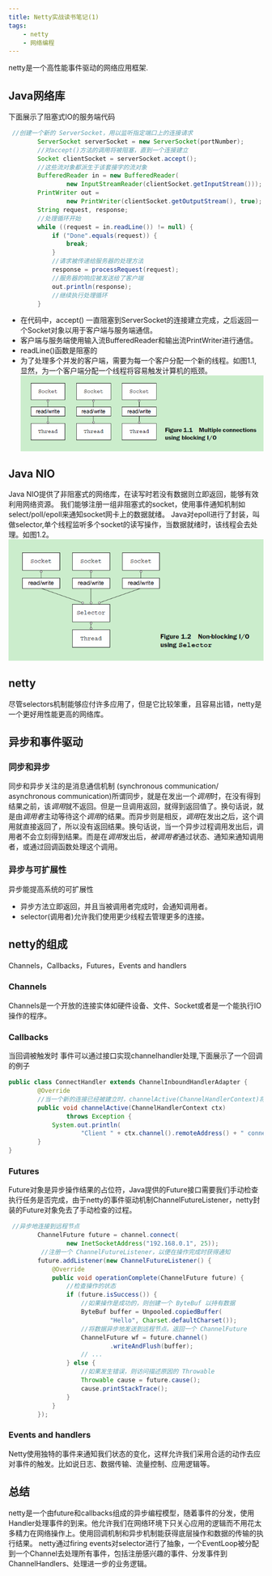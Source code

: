 ```yaml
---
title: Netty实战读书笔记(1)
tags:
    - netty 
    - 网络编程
---
```

netty是一个高性能事件驱动的网络应用框架.

## Java网络库
下面展示了阻塞式IO的服务端代码

``` java
 //创建一个新的 ServerSocket，用以监听指定端口上的连接请求
        ServerSocket serverSocket = new ServerSocket(portNumber);
        //对accept()方法的调用将被阻塞，直到一个连接建立
        Socket clientSocket = serverSocket.accept();
        //这些流对象都派生于该套接字的流对象
        BufferedReader in = new BufferedReader(
                new InputStreamReader(clientSocket.getInputStream()));
        PrintWriter out =
                new PrintWriter(clientSocket.getOutputStream(), true);
        String request, response;
        //处理循环开始
        while ((request = in.readLine()) != null) {
            if ("Done".equals(request)) {
                break;
            }
            //请求被传递给服务器的处理方法
            response = processRequest(request);
            //服务器的响应被发送给了客户端
            out.println(response);
            //继续执行处理循环
        }
```

* 在代码中，accept() 一直阻塞到ServerSocket的连接建立完成，之后返回一个Socket对象以用于客户端与服务端通信。
* 客户端与服务端使用输入流BufferedReader和输出流PrintWriter进行通信。
* readLine()函数是阻塞的
* 为了处理多个并发的客户端，需要为每一个客户分配一个新的线程。如图1.1,显然，为一个客户端分配一个线程将容易触发计算机的瓶颈。
![](/img/netty-in-action/1-1.png)

## Java NIO
Java NIO提供了非阻塞式的网络库，在读写时若没有数据则立即返回，能够有效利用网络资源。
我们能够注册一组非阻塞式的socket，使用事件通知机制如select/poll/epoll来通知socket网卡上的数据就绪。
Java对epoll进行了封装，叫做selector,单个线程监听多个socket的读写操作，当数据就绪时，该线程会去处理。如图1.2。
![](/img/netty-in-action/1-2.png)

## netty
尽管selectors机制能够应付许多应用了，但是它比较笨重，且容易出错，netty是一个更好用性能更高的网络库。


## 异步和事件驱动
### 同步和异步
同步和异步关注的是消息通信机制 (synchronous communication/ asynchronous communication)所谓同步，就是在发出一个*调用*时，在没有得到结果之前，该*调用*就不返回。但是一旦调用返回，就得到返回值了。换句话说，就是由*调用者*主动等待这个*调用*的结果。而异步则是相反，*调用*在发出之后，这个调用就直接返回了，所以没有返回结果。换句话说，当一个异步过程调用发出后，调用者不会立刻得到结果。而是在*调用*发出后，*被调用者*通过状态、通知来通知调用者，或通过回调函数处理这个调用。
### 异步与可扩展性
异步能提高系统的可扩展性
* 异步方法立即返回，并且当被调用者完成时，会通知调用者。
* selector(调用者)允许我们使用更少线程去管理更多的连接。


## netty的组成
Channels，Callbacks，Futures，Events and handlers
### Channels
Channels是一个开放的连接实体如硬件设备、文件、Socket或者是一个能执行IO操作的程序。
### Callbacks
当回调被触发时
事件可以通过接口实现channelhandler处理,下面展示了一个回调的例子
``` java
public class ConnectHandler extends ChannelInboundHandlerAdapter {
        @Override
        //当一个新的连接已经被建立时，channelActive(ChannelHandlerContext)将会被调用
        public void channelActive(ChannelHandlerContext ctx)
                throws Exception {
            System.out.println(
                    "Client " + ctx.channel().remoteAddress() + " connected");
        }
}
```
### Futures
Future对象是异步操作结果的占位符，Java提供的Future接口需要我们手动检查执行任务是否完成，由于netty的事件驱动机制ChannelFutureListener，netty封装的Future对象免去了手动检查的过程。
```java
 //异步地连接到远程节点
        ChannelFuture future = channel.connect(
                new InetSocketAddress("192.168.0.1", 25));
         //注册一个 ChannelFutureListener，以便在操作完成时获得通知
        future.addListener(new ChannelFutureListener() {
            @Override
            public void operationComplete(ChannelFuture future) {
                //检查操作的状态
                if (future.isSuccess()) {
                    //如果操作是成功的，则创建一个 ByteBuf 以持有数据
                    ByteBuf buffer = Unpooled.copiedBuffer(
                            "Hello", Charset.defaultCharset());
                    //将数据异步地发送到远程节点。返回一个 ChannelFuture
                    ChannelFuture wf = future.channel()
                            .writeAndFlush(buffer);
                    // ...
                } else {
                    //如果发生错误，则访问描述原因的 Throwable
                    Throwable cause = future.cause();
                    cause.printStackTrace();
                }
            }
        });
```
### Events and handlers
Netty使用独特的事件来通知我们状态的变化，这样允许我们采用合适的动作去应对事件的触发。比如说日志、数据传输、流量控制、应用逻辑等。


## 总结
netty是一个由future和callbacks组成的异步编程模型，随着事件的分发，使用Handler处理事件的到来。他允许我们在网络环境下只关心应用的逻辑而不用花太多精力在网络操作上。使用回调机制和异步机制能获得底层操作和数据的传输的执行结果。
netty通过firing events对selector进行了抽象，一个EventLoop被分配到一个Channel去处理所有事件，包括注册感兴趣的事件、分发事件到ChannelHandlers、处理进一步的业务逻辑。
